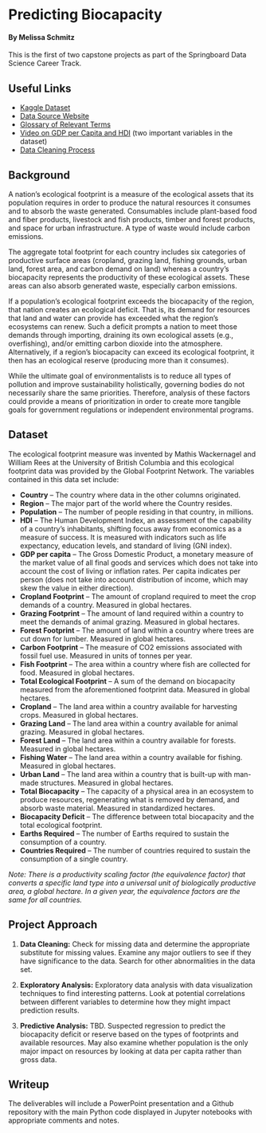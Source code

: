 # Predicting Biocapacity
#### By Melissa Schmitz
This is the first of two capstone projects as part of the Springboard Data Science Career Track.

## Useful Links
- <a href="https://www.kaggle.com/footprintnetwork/ecological-footprint">Kaggle Dataset</a>
- <a href="https://www.footprintnetwork.org/">Data Source Website</a>
- <a href="https://www.footprintnetwork.org/resources/glossary/">Glossary of Relevant Terms</a>
- <a href="https://www.youtube.com/watch?v=Z0qHA93oOSc">Video on GDP per Capita and HDI</a> (two important variables in the dataset)
- <a href="https://github.com/schmitzmelissa/DSCT-Capstone01/blob/master/Data%20Wrangling%20Checkpoint.pdf">Data Cleaning Process</a>

## Background
A nation’s ecological footprint is a measure of the ecological assets that its population requires in order to produce the natural resources it consumes and to absorb the waste generated. Consumables include plant-based food and fiber products, livestock and fish products, timber and forest products, and space for urban infrastructure. A type of waste would include carbon emissions.

The aggregate total footprint for each country includes six categories of productive surface areas (cropland, grazing land, fishing grounds, urban land, forest area, and carbon demand on land) whereas a country’s biocapacity represents the productivity of these ecological assets. These areas can also absorb generated waste, especially carbon emissions.

If a population’s ecological footprint exceeds the biocapacity of the region, that nation creates an ecological deficit. That is, its demand for resources that land and water can provide has exceeded what the region’s ecosystems can renew. Such a deficit prompts a nation to meet those demands through importing, draining its own ecological assets (e.g., overfishing), and/or emitting carbon dioxide into the atmosphere. Alternatively, if a region’s biocapacity can exceed its ecological footprint, it then has an ecological reserve (producing more than it consumes).

While the ultimate goal of environmentalists is to reduce all types of pollution and improve sustainability holistically, governing bodies do not necessarily share the same priorities. Therefore, analysis of these factors could provide a means of prioritization in order to create more tangible goals for government regulations or independent environmental programs.

## Dataset
The ecological footprint measure was invented by Mathis Wackernagel and William Rees at the University of British Columbia and this ecological footprint data was provided by the Global Footprint Network. The variables contained in this data set include:

- __Country__ – The country where data in the other columns originated.
- __Region__ – The major part of the world where the Country resides.
- __Population__ – The number of people residing in that country, in millions.
- __HDI__ – The Human Development Index, an assessment of the capability of a country’s inhabitants, shifting focus away from economics as a measure of success. It is measured with indicators such as life expectancy, education levels, and standard of living (GNI index).
- __GDP per capita__ – The Gross Domestic Product, a monetary measure of the market value of all final goods and services which does not take into account the cost of living or inflation rates. Per capita indicates per person (does not take into account distribution of income, which may skew the value in either direction).
- __Cropland Footprint__ – The amount of cropland required to meet the crop demands of a country. Measured in global hectares.
- __Grazing Footprint__ – The amount of land required within a country to meet the demands of animal grazing. Measured in global hectares.
- __Forest Footprint__ – The amount of land within a country where trees are cut down for lumber. Measured in global hectares.
- __Carbon Footprint__ – The measure of CO2 emissions associated with fossil fuel use. Measured in units of tonnes per year.
- __Fish Footprint__ – The area within a country where fish are collected for food. Measured in global hectares.
- __Total Ecological Footprint__ – A sum of the demand on biocapacity measured from the aforementioned footprint data. Measured in global hectares.
- __Cropland__ – The land area within a country available for harvesting crops. Measured in global hectares.
- __Grazing Land__ – The land area within a country available for animal grazing. Measured in global hectares.
- __Forest Land__ – The land area within a country available for forests. Measured in global hectares.
- __Fishing Water__ – The land area within a country available for fishing. Measured in global hectares.
- __Urban Land__ – The land area within a country that is built-up with man-made structures. Measured in global hectares.
- __Total Biocapacity__ – The capacity of a physical area in an ecosystem to produce resources, regenerating what is removed by demand, and absorb waste material. Measured in standardized hectares.
- __Biocapacity Deficit__ – The difference between total biocapacity and the total ecological footprint.
- __Earths Required__ – The number of Earths required to sustain the consumption of a country.
- __Countries Required__ – The number of countries required to sustain the consumption of a single country.

_Note: There is a productivity scaling factor (the equivalence factor) that converts a specific land type into a universal unit of biologically productive area, a global hectare. In a given year, the equivalence factors are the same for all countries._

## Project Approach
1. __Data Cleaning:__ Check for missing data and determine the appropriate substitute for missing values. Examine any major outliers to see if they have significance to the data. Search for other abnormalities in the data set.

2. __Exploratory Analysis:__ Exploratory data analysis with data visualization techniques to find interesting patterns. Look at potential correlations between different variables to determine how they might impact prediction results.

3. __Predictive Analysis:__ TBD. Suspected regression to predict the biocapacity deficit or reserve based on the types of footprints and available resources. May also examine whether population is the only major impact on resources by looking at data per capita rather than gross data.

## Writeup
The deliverables will include a PowerPoint presentation and a Github repository with the main Python code displayed in Jupyter notebooks with appropriate comments and notes.
